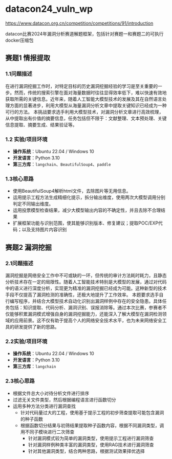 # datacon24_vuln_wp
https://www.datacon.org.cn/competition/competitions/91/introduction

datacon比赛2024年漏洞分析赛道解题框架，包括针对赛题一和赛题二的可执行docker压缩包

## 赛题1  情报提取

### 1.1问题描述  

在进行漏洞挖掘工作时，对特定目标的历史漏洞挖掘经验的学习是至关重要的一步。然而，传统的搜索引擎在面对海量数据时往往显得效率低下，难以快速有效地获取所需的关键信息。近年来，随着人工智能大模型技术的发展及其在自然语言处理方面的显著进步，利用大模型从海量漏洞分析文章中提取关键知识已经成为一种可行的方法。 本挑战要求选手利用大模型技术，对漏洞分析文章进行高效梳理，从中提取出有价值的摘要信息，任务包括但不限于：文献整理、文本预处理、关键信息提取、摘要生成、结果验证等。


### 1.2 实验/项目环境

- **操作系统**：Ubuntu 22.04 / Windows 10
- **开发语言**：Python 3.10
- **第三方库**：`langchain`、`BeautifulSoup4`、`paddle`

### 1.3核心思路

- 使用BeautifulSoup4解析html文件，去除图片等无用信息。
- 运用提示工程方法生成精细化提示，拆分输出维度，使用两次大模型调用分别判定不同输出维度。
- 运用投票模型检查结果，减少大模型输出内容的不确定性，并且去除不合理结果
- 扩展框架功能与识别范围，使其能够识别版本、修复建议；提取POC/EXP代码；以及支持图片内容识别





## 赛题2 漏洞挖掘

### 2.1问题描述  

漏洞挖掘是网络安全工作中不可或缺的一环，但传统的审计方法耗时耗力，且静态分析技术存在一定的局限性。随着人工智能技术特别是大模型的发展，通过对代码中的语义进行深度分析，实现更为精准的漏洞挖掘已经成为可能。这种新型的技术手段不仅提高了漏洞检测的准确性，还极大地提升了工作效率。 本题要求选手自行编写程序，并结合大模型技术自动化识别出漏洞样例中存在的安全隐患。具体任务包括：知识提取、代码分析、漏洞识别、误报消除等。通过本次比赛，参赛者不仅能够积累漏洞模式增强自身的漏洞挖掘能力，还能深入了解大模型在漏洞检测领域的应用前景。这不仅有助于提高个人的网络安全技术水平，也为未来网络安全工具的研发提供了新的思路。


### 2.2实验/项目环境

- **操作系统**：Ubuntu 22.04 / Windows 10
- **开发语言**：Python 3.10
- **第三方库**：`langchain`

### 2.3核心思路

- 根据文件总大小对待分析文件进行排序
- 过滤无关文件类型，然后根据编程语言进行函数切分
- 运用多种方法分类进行漏洞查找
  - 针对代码量过大的工程，使用基于提示工程的初步筛查提取可能包含漏洞的种子函数
  - 根据函数切分结果与初筛结果提取种子函数内容，根据不同漏洞类型，调用不同子模块进行二次筛查
    - 针对漏洞模式较为简单的漏洞类型，使用提示工程进行漏洞筛查
    - 针对漏洞样例种类丰富的漏洞类型，使用RAG技术进行漏洞筛查
    - 针对其他漏洞类型，结合两种思路，根据测试效果择优选择

